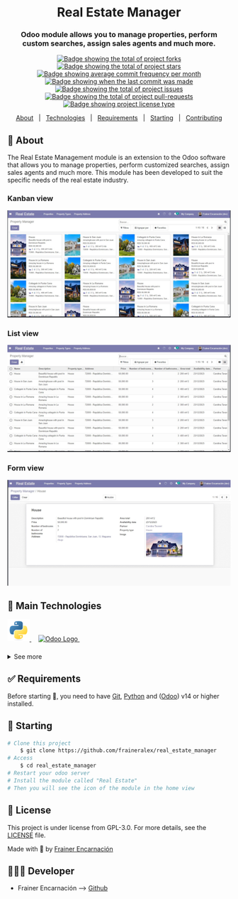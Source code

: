 <div align="center">
  <h1>Real Estate Manager</h1>
  <h3>Odoo module allows you to manage properties, perform custom searches, assign sales agents and much more.</h3>
</div>

<p align="center">
  <a href="https://github.com/fraineralex/real_estate_manager/fork" target="_blank">
    <img src="https://img.shields.io/github/forks/fraineralex/real_estate_manager?" alt="Badge showing the total of project forks"/>
  </a>

  <a href="https://github.com/fraineralex/real_estate_manager/stargazers" target="_blank">
    <img src="https://img.shields.io/github/stars/fraineralex/real_estate_manager?" alt="Badge showing the total of project stars"/>
  </a>

  <a href="https://github.com/fraineralex/real_estate_manager/commits/main" target="_blank">
    <img src="https://img.shields.io/github/commit-activity/m/fraineralex/real_estate_manager?" alt="Badge showing average commit frequency per month"/>
  </a>

  <a href="https://github.com/fraineralex/real_estate_manager/commits/main" target="_blank">
    <img src="https://img.shields.io/github/last-commit/fraineralex/real_estate_manager?" alt="Badge showing when the last commit was made"/>
  </a>

  <a href="https://github.com/fraineralex/real_estate_manager/issues" target="_blank">
    <img src="https://img.shields.io/github/issues/fraineralex/real_estate_manager?" alt="Badge showing the total of project issues"/>
  </a>

  <a href="https://github.com/fraineralex/real_estate_manager/pulls" target="_blank">
    <img src="https://img.shields.io/github/issues-pr/fraineralex/real_estate_manager?" alt="Badge showing the total of project pull-requests"/>
  </a>

  <a href="https://github.com/fraineralex/real_estate_manager/LICENSE.md" target="_blank">
    <img alt="Badge showing project license type" src="https://img.shields.io/github/license/fraineralex/real_estate_manager?color=f85149">
  </a>
</p>


<p align="center">
  <a href="#dart-about">About</a> &#xa0; | &#xa0;
  <a href="#rocket-main-technologies">Technologies</a> &#xa0; | &#xa0;
  <a href="#white_check_mark-requirements">Requirements</a> &#xa0; | &#xa0;
  <a href="#checkered_flag-starting">Starting</a> &#xa0; | &#xa0;
  <a href="https://github.com/fraineralex/real_estate_manager/edit/master/README.md">Contributing</a>
</p>

## :dart: About ##

The Real Estate Management module is an extension to the Odoo software that allows you to manage properties, perform customized searches, assign sales agents and much more. This module has been developed to suit the specific needs of the real estate industry.

### Kanban view
<img src="https://github.com/fraineralex/real_estate_manager/blob/main/screenshots/Screenshot_1.jpg" alt="Screenshot one view of the module">

### List view
<img src="https://github.com/fraineralex/real_estate_manager/blob/main/screenshots/Screenshot_3.jpg" alt="Screenshot one view of the module">

### Form view
<img src="https://github.com/fraineralex/real_estate_manager/blob/main/screenshots/Screenshot_2.jpg" alt="Screenshot one view of the module">


## :rocket: Main Technologies ##

<a href="https://python.org">
  <img width="50" title="Python" alt="Python Logo" src="https://raw.githubusercontent.com/devicons/devicon/master/icons/python/python-original.svg">
</a> &#xa0; &#xa0;

<a href="https://odoo.com">
  <img width="50" title="Odoo" alt="Odoo Logo" src="https://camo.githubusercontent.com/b5433820fc8ab05c92d049895732f77a13ad505a4dbc5255764d83e22edbedc8/68747470733a2f2f696d67732e7365617263682e62726176652e636f6d2f796749486d784e7637742d6836514c6b7a764f2d674d6969584e666354765a6878676f53547136354673382f72733a6669743a3530303a3530303a312f673a63652f6148523063484d364c79397a4d79316c2f645331335a584e304c544575595731682f656d39755958647a4c6d4e76625339302f634751766247396e62334d764e545a692f4d6a41795a6d45774d4441775a6d59772f4d4441314f4467334d7a4e684c7a42342f4d433577626d63">
</a> &#xa0; &#xa0;

###

<details>
  <summary>See more</summary>

  ###
  
* Python
    - odoo
    - xml
    - bootstrap

</details>

## :white_check_mark: Requirements ##

Before starting :checkered_flag:, you need to have [Git](https://git-scm.com), [Python](https://python.org) and ([Odoo](https://odoo.com)) v14 or higher installed.

## :checkered_flag: Starting ##

```bash
# Clone this project
    $ git clone https://github.com/fraineralex/real_estate_manager
# Access
    $ cd real_estate_manager
# Restart your odoo server
# Install the module called "Real Estate"
# Then you will see the icon of the module in the home view
```

## :memo: License ##

This project is under license from GPL-3.0. For more details, see the [LICENSE](LICENSE.md) file.


Made with 💙 by <a href="https://github.com/fraineralex" target="_blank">Frainer Encarnación</a>


## 👨🏻‍🚀 Developer
- Frainer Encarnación --> [Github](https://github.com/fraineralex)

&#xa0;
